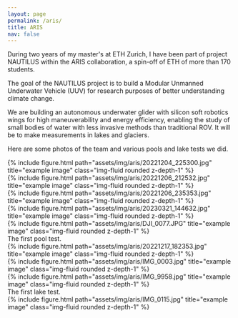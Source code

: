 ```yaml
---
layout: page
permalink: /aris/
title: ARIS
nav: false
---
```


During two years of my master's at ETH Zurich, I have been part of project NAUTILUS within the ARIS collaboration, a spin-off of ETH of more than 170 students. 

The goal of the NAUTILUS project is to build a Modular Unmanned Underwater Vehicle (UUV) for research purposes of better understanding climate change.

We are building an autonomous underwater glider with silicon soft robotics wings for high maneuverability and energy efficiency, enabling the study of small bodies of water with less invasive methods than traditional ROV. It will be to make measurements in lakes and glaciers. 

Here are some photos of the team and various pools and lake tests we did. 



<div class="row">
    <div class="col mt-3 mt-md-0">
        {% include figure.html path="assets/img/aris/20221204_225300.jpg" title="example image" class="img-fluid rounded z-depth-1" %}
    </div>
</div>


<div class="row">
    <div class="col-sm mt-3 mt-md-0">
        {% include figure.html path="assets/img/aris/20221206_212532.jpg" title="example image" class="img-fluid rounded z-depth-1" %}
    </div>
    <div class="col-sm mt-3 mt-md-0">
        {% include figure.html path="assets/img/aris/20221206_235353.jpg" title="example image" class="img-fluid rounded z-depth-1" %}
    </div>
    <div class="col-sm mt-3 mt-md-0">
        {% include figure.html path="assets/img/aris/20230321_144632.jpg" title="example image" class="img-fluid rounded z-depth-1" %}
    </div>
</div>

<div class="row">
    <div class="col mt-3 mt-md-0">
        {% include figure.html path="assets/img/aris/DJI_0077.JPG" title="example image" class="img-fluid rounded z-depth-1" %}
    </div>
</div>
<div class="caption">
    The first pool test.
</div>
<div class="row">
    <div class="col mt-3 mt-md-0">
        {% include figure.html path="assets/img/aris/20221217_182353.jpg" title="example image" class="img-fluid rounded z-depth-1" %}
    </div>
</div>
<div class="row">
    <div class="col mt-3 mt-md-0">
        {% include figure.html path="assets/img/aris/IMG_0003.jpg" title="example image" class="img-fluid rounded z-depth-1" %}
    </div>
</div>
<div class="row">
    <div class="col mt-3 mt-md-0">
        {% include figure.html path="assets/img/aris/IMG_9958.jpg" title="example image" class="img-fluid rounded z-depth-1" %}
    </div>
</div>
<div class="caption">
    The first lake test.
</div>
<div class="row">
    <div class="col mt-3 mt-md-0">
        {% include figure.html path="assets/img/aris/IMG_0115.jpg" title="example image" class="img-fluid rounded z-depth-1" %}
    </div>
</div>

